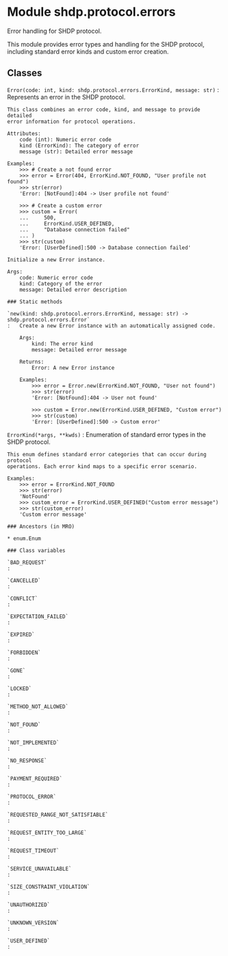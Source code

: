 Module shdp.protocol.errors
===========================
Error handling for SHDP protocol.

This module provides error types and handling for the SHDP protocol,
including standard error kinds and custom error creation.

Classes
-------

`Error(code: int, kind: shdp.protocol.errors.ErrorKind, message: str)`
:   Represents an error in the SHDP protocol.
    
    This class combines an error code, kind, and message to provide detailed
    error information for protocol operations.
    
    Attributes:
        code (int): Numeric error code
        kind (ErrorKind): The category of error
        message (str): Detailed error message
        
    Examples:
        >>> # Create a not found error
        >>> error = Error(404, ErrorKind.NOT_FOUND, "User profile not found")
        >>> str(error)
        'Error: [NotFound]:404 -> User profile not found'
        
        >>> # Create a custom error
        >>> custom = Error(
        ...     500,
        ...     ErrorKind.USER_DEFINED,
        ...     "Database connection failed"
        ... )
        >>> str(custom)
        'Error: [UserDefined]:500 -> Database connection failed'
    
    Initialize a new Error instance.
    
    Args:
        code: Numeric error code
        kind: Category of the error
        message: Detailed error description

    ### Static methods

    `new(kind: shdp.protocol.errors.ErrorKind, message: str) ‑> shdp.protocol.errors.Error`
    :   Create a new Error instance with an automatically assigned code.
        
        Args:
            kind: The error kind
            message: Detailed error message
            
        Returns:
            Error: A new Error instance
            
        Examples:
            >>> error = Error.new(ErrorKind.NOT_FOUND, "User not found")
            >>> str(error)
            'Error: [NotFound]:404 -> User not found'
            
            >>> custom = Error.new(ErrorKind.USER_DEFINED, "Custom error")
            >>> str(custom)
            'Error: [UserDefined]:500 -> Custom error'

`ErrorKind(*args, **kwds)`
:   Enumeration of standard error types in the SHDP protocol.
    
    This enum defines standard error categories that can occur during protocol
    operations. Each error kind maps to a specific error scenario.
    
    Examples:
        >>> error = ErrorKind.NOT_FOUND
        >>> str(error)
        'NotFound'
        >>> custom_error = ErrorKind.USER_DEFINED("Custom error message")
        >>> str(custom_error)
        'Custom error message'

    ### Ancestors (in MRO)

    * enum.Enum

    ### Class variables

    `BAD_REQUEST`
    :

    `CANCELLED`
    :

    `CONFLICT`
    :

    `EXPECTATION_FAILED`
    :

    `EXPIRED`
    :

    `FORBIDDEN`
    :

    `GONE`
    :

    `LOCKED`
    :

    `METHOD_NOT_ALLOWED`
    :

    `NOT_FOUND`
    :

    `NOT_IMPLEMENTED`
    :

    `NO_RESPONSE`
    :

    `PAYMENT_REQUIRED`
    :

    `PROTOCOL_ERROR`
    :

    `REQUESTED_RANGE_NOT_SATISFIABLE`
    :

    `REQUEST_ENTITY_TOO_LARGE`
    :

    `REQUEST_TIMEOUT`
    :

    `SERVICE_UNAVAILABLE`
    :

    `SIZE_CONSTRAINT_VIOLATION`
    :

    `UNAUTHORIZED`
    :

    `UNKNOWN_VERSION`
    :

    `USER_DEFINED`
    :